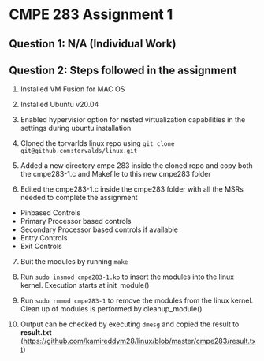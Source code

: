 # CMPE 283 Assignment 1

## Question 1: N/A (Individual Work)

## Question 2: Steps followed in the assignment

1. Installed VM Fusion for MAC OS

2. Installed Ubuntu v20.04 

3. Enabled hypervisior option for nested virtualization capabilities in the settings during ubuntu installation

4. Cloned the torvarlds linux repo using ``` git clone git@github.com:torvalds/linux.git ```

5. Added a new directory cmpe 283 inside the cloned repo and copy both the cmpe283-1.c and Makefile to this new cmpe283 folder

6. Edited the cmpe283-1.c inside the cmpe283 folder with all the MSRs needed to complete the assignment
  * Pinbased Controls
  * Primary Processor based controls
  * Secondary Processor based controls if available
  * Entry Controls
  * Exit Controls

7. Buit the modules by running ```make```

8. Run ```sudo insmod cmpe283-1.ko``` to insert the modules into the linux kernel. Execution starts at init_module()

9. Run ```sudo rmmod cmpe283-1``` to remove the modules from the linux kernel. Clean up of modules is performed by cleanup_module()

10. Output can be checked by executing ```dmesg``` and copied the result to **result.txt** (https://github.com/kamireddym28/linux/blob/master/cmpe283/result.txt)
